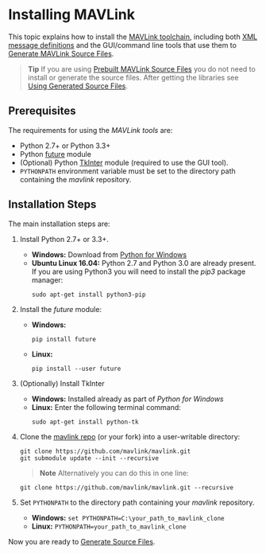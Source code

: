 # Installing MAVLink

This topic explains how to install the [MAVLink toolchain](https://github.com/mavlink/mavlink), 
including both [XML message definitions](../messages/README.md) and the GUI/command line tools that use them to [Generate MAVLink Source Files](../getting_started/generate_libraries.md).

> **Tip** If you are using [Prebuilt MAVLink Source Files](../README.md#prebuilt_libraries) you do not need to install or generate the source files. After getting the libraries see [Using Generated Source Files](../getting_started/use_libraries.md).


## Prerequisites

The requirements for using the *MAVLink tools* are: 

* Python 2.7+ or Python 3.3+
* Python [future](http://python-future.org/) module
* (Optional) Python [TkInter](https://wiki.python.org/moin/TkInter) module (required to use the GUI tool).
* `PYTHONPATH` environment variable must be set to the directory path containing the *mavlink* repository.

## Installation Steps

The main installation steps are:

1. Install Python 2.7+ or 3.3+. 
   * **Windows:** Download from [Python for Windows](https://www.python.org/downloads/)
   * **Ubuntu Linux 16.04:** Python 2.7 and Python 3.0 are already present. 
     If you are using Python3 you will need to install the *pip3* package manager:
     ```
     sudo apt-get install python3-pip
     ```
1. Install the *future* module:
   * **Windows:**
     ```
     pip install future
     ```
   * **Linux:**
     ```
     pip install --user future
     ```
1. (Optionally) Install TkInter
    * **Windows:** Installed already as part of *Python for Windows*
    * **Linux:** Enter the following terminal command:
      ```
      sudo apt-get install python-tk
      ```

1. Clone the [mavlink repo](https://github.com/mavlink/mavlink) (or your fork) into a user-writable directory:
   ```
   git clone https://github.com/mavlink/mavlink.git
   git submodule update --init --recursive
   ```
   > **Note** Alternatively you can do this in one line:
     ```
     git clone https://github.com/mavlink/mavlink.git --recursive
     ```
1. Set `PYTHONPATH` to the directory path containing your *mavlink* repository.
   * **Windows:** `set PYTHONPATH=C:\your_path_to_mavlink_clone`
   * **Linux:** `PYTHONPATH=your_path_to_mavlink_clone`

Now you are ready to [Generate Source Files](../getting_started/generate_libraries.md).

